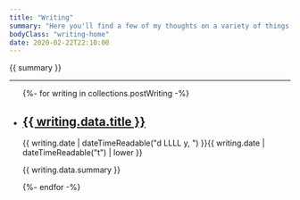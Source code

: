 ```yaml
---
title: "Writing"
summary: "Here you'll find a few of my thoughts on a variety of things. Some web tech related, some philosophical, some of a religious nature and some just me trying to process something as honestly as I can."
bodyClass: "writing-home"
date: 2020-02-22T22:10:00
---
```


{{ summary }}

---

<ul class="[ wrapper flow ] [ writing__list ]">
{%- for writing in collections.postWriting -%}
  <li class="[ writing__list-item ]">
    <article class="[ wrapper flow ] [ writing__summary ]">
      <h2><a href="{{ writing.url }}">{{ writing.data.title }}</a></h2>
      <time datetime="{{ writing.date | dateTime }}">{{ writing.date | dateTimeReadable("d LLLL y, ") }}{{ writing.date | dateTimeReadable("t") | lower }}</time>
      <p>{{ writing.data.summary }}</p>
    </article>
  </li>
{%- endfor -%}
</ul>
